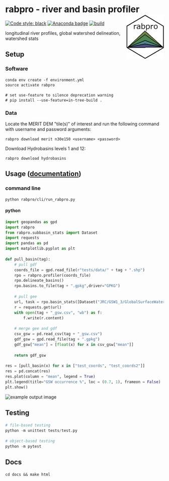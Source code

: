 # rabpro - river and basin profiler <a href='https:///jonschwenk.github.io/rabpro/'><img src="docs/_static/logo.png" align="right" height=140/></a>

[![Code style: black](https://img.shields.io/badge/code%20style-black-000000.svg)](https://github.com/psf/black) [![Anaconda badge](https://anaconda.org/jschwenk/rabpro/badges/version.svg)](https://anaconda.org/jschwenk/rabpro) [![build](https://github.com/jonschwenk/rabpro/actions/workflows/build.yaml/badge.svg)](https://github.com/jonschwenk/rabpro/actions/workflows/build.yaml)

longitudinal river profiles, global watershed delineation, watershed stats

## Setup

### Software

```shell
conda env create -f environment.yml
source activate rabpro

# set use-feature to silence deprecation warning
# pip install --use-feature=in-tree-build . 
```

### Data

Locate the MERIT DEM "tile(s)" of interest and run the following command with username and password arguments:

```shell
rabpro download merit n30e150 <username> <password>
```

Download Hydrobasins levels 1 and 12:

```shell
rabpro download hydrobasins
```

## Usage ([documentation](https:///jonschwenk.github.io/rabpro/))

### command line

```shell
python rabpro/cli/run_rabpro.py
```

#### python

```python
import geopandas as gpd
import rabpro
from rabpro.subbasin_stats import Dataset
import requests
import pandas as pd
import matplotlib.pyplot as plt

def pull_basin(tag):
    # pull gdf
    coords_file = gpd.read_file(r"tests/data/" + tag + ".shp")
    rpo = rabpro.profiler(coords_file)
    rpo.delineate_basins()
    rpo.basins.to_file(tag + ".gpkg",driver="GPKG")    
    
    # pull gee
    url, task = rpo.basin_stats([Dataset("JRC/GSW1_3/GlobalSurfaceWater", "occurrence")])
    r = requests.get(url)
    with open(tag + "_gsw.csv", "wb") as f:
        f.write(r.content)
    
    # merge gee and gdf
    csv_gsw = pd.read_csv(tag + "_gsw.csv")
    gdf_gsw = gpd.read_file(tag + ".gpkg")
    gdf_gsw["mean"] = [float(x) for x in csv_gsw["mean"]]
    
    return gdf_gsw

res = [pull_basin(x) for x in ["test_coords", "test_coords2"]]
res = pd.concat(res)
res.plot(column = "mean", legend = True)
plt.legend(title="GSW occurrence %", loc = (0.7, 1), frameon = False)
plt.show()
```

![example output image](https://jonschwenk.github.io/rabpro/_images/readme.png)

## Testing

```python
# file-based testing
python -m unittest tests/test.py

# object-based testing
python -m pytest
```

## Docs

```shell
cd docs && make html
```
